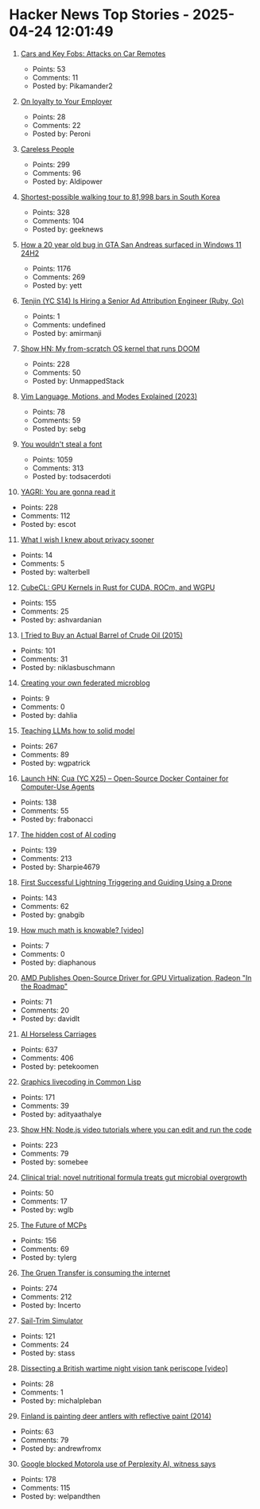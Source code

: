 # Hacker News Top Stories - 2025-04-24 12:01:49

1. [Cars and Key Fobs: Attacks on Car Remotes](https://web.stanford.edu/class/ee26n/Assignments/Assignment5.html)
   - Points: 53
   - Comments: 11
   - Posted by: Pikamander2

2. [On loyalty to Your Employer](https://www.talentstuff.com/blog/on-loyalty-to-your-employer)
   - Points: 28
   - Comments: 22
   - Posted by: Peroni

3. [Careless People](https://pluralistic.net/2025/04/23/zuckerstreisand/#zdgaf)
   - Points: 299
   - Comments: 96
   - Posted by: Aldipower

4. [Shortest-possible walking tour to 81,998 bars in South Korea](https://www.math.uwaterloo.ca/tsp/korea/index.html)
   - Points: 328
   - Comments: 104
   - Posted by: geeknews

5. [How a 20 year old bug in GTA San Andreas surfaced in Windows 11 24H2](https://cookieplmonster.github.io/2025/04/23/gta-san-andreas-win11-24h2-bug/)
   - Points: 1176
   - Comments: 269
   - Posted by: yett

6. [Tenjin (YC S14) Is Hiring a Senior Ad Attribution Engineer (Ruby, Go)](https://www.ycombinator.com/companies/tenjin/jobs/7qwVnEp-senior-backend-engineer-ad-attribution)
   - Points: 1
   - Comments: undefined
   - Posted by: amirmanji

7. [Show HN: My from-scratch OS kernel that runs DOOM](https://github.com/UnmappedStack/TacOS)
   - Points: 228
   - Comments: 50
   - Posted by: UnmappedStack

8. [Vim Language, Motions, and Modes Explained (2023)](https://www.ssp.sh/blog/why-using-neovim-data-engineer-and-writer-2023/)
   - Points: 78
   - Comments: 59
   - Posted by: sebg

9. [You wouldn't steal a font](https://fedi.rib.gay/notes/a6xqityngfubsz0f)
   - Points: 1059
   - Comments: 313
   - Posted by: todsacerdoti

10. [YAGRI: You are gonna read it](https://www.scottantipa.com/yagri)
   - Points: 228
   - Comments: 112
   - Posted by: escot

11. [What I wish I knew about privacy sooner](https://nordictimes.com/tech/what-i-wish-i-knew-about-privacy-sooner/)
   - Points: 14
   - Comments: 5
   - Posted by: walterbell

12. [CubeCL: GPU Kernels in Rust for CUDA, ROCm, and WGPU](https://github.com/tracel-ai/cubecl)
   - Points: 155
   - Comments: 25
   - Posted by: ashvardanian

13. [I Tried to Buy an Actual Barrel of Crude Oil (2015)](https://www.bloomberg.com/news/articles/2015-11-03/that-time-i-tried-to-buy-some-crude-oil)
   - Points: 101
   - Comments: 31
   - Posted by: niklasbuschmann

14. [Creating your own federated microblog](https://fedify.dev/tutorial/microblog)
   - Points: 9
   - Comments: 0
   - Posted by: dahlia

15. [Teaching LLMs how to solid model](https://willpatrick.xyz/technology/2025/04/23/teaching-llms-how-to-solid-model.html)
   - Points: 267
   - Comments: 89
   - Posted by: wgpatrick

16. [Launch HN: Cua (YC X25) – Open-Source Docker Container for Computer-Use Agents](https://github.com/trycua/cua)
   - Points: 138
   - Comments: 55
   - Posted by: frabonacci

17. [The hidden cost of AI coding](https://terriblesoftware.org/2025/04/23/the-hidden-cost-of-ai-coding/)
   - Points: 139
   - Comments: 213
   - Posted by: Sharpie4679

18. [First Successful Lightning Triggering and Guiding Using a Drone](https://group.ntt/en/newsrelease/2025/04/18/250418a.html)
   - Points: 143
   - Comments: 62
   - Posted by: gnabgib

19. [How much math is knowable? [video]](https://www.youtube.com/watch?v=VplMHWSZf5c)
   - Points: 7
   - Comments: 0
   - Posted by: diaphanous

20. [AMD Publishes Open-Source Driver for GPU Virtualization, Radeon "In the Roadmap"](https://www.phoronix.com/news/AMD-GIM-Open-Source)
   - Points: 71
   - Comments: 20
   - Posted by: davidlt

21. [AI Horseless Carriages](https://koomen.dev/essays/horseless-carriages/)
   - Points: 637
   - Comments: 406
   - Posted by: petekoomen

22. [Graphics livecoding in Common Lisp](https://kevingal.com/blog/cl-livecoding.html)
   - Points: 171
   - Comments: 39
   - Posted by: adityaathalye

23. [Show HN: Node.js video tutorials where you can edit and run the code](undefined)
   - Points: 223
   - Comments: 79
   - Posted by: somebee

24. [Clinical trial: novel nutritional formula treats gut microbial overgrowth](https://medicalxpress.com/news/2025-04-clinical-trial-nutritional-formula-effectively.html)
   - Points: 50
   - Comments: 17
   - Posted by: wglb

25. [The Future of MCPs](https://iamcharliegraham.substack.com/publish/post/161906169)
   - Points: 156
   - Comments: 69
   - Posted by: tylerg

26. [The Gruen Transfer is consuming the internet](https://sebs.website/blog/the%20gruen-transfer-is-consuming-the-internet)
   - Points: 274
   - Comments: 212
   - Posted by: Incerto

27. [Sail-Trim Simulator](https://simulator.atterwind.info/)
   - Points: 121
   - Comments: 24
   - Posted by: stass

28. [Dissecting a British wartime night vision tank periscope [video]](https://www.youtube.com/watch?v=KlguQYJqs-E)
   - Points: 28
   - Comments: 1
   - Posted by: michalpleban

29. [Finland is painting deer antlers with reflective paint (2014)](https://www.smithsonianmag.com/smart-news/avoid-deer-strikes-finland-painting-deer-antlers-reflective-paint-180949792/)
   - Points: 63
   - Comments: 79
   - Posted by: andrewfromx

30. [Google blocked Motorola use of Perplexity AI, witness says](https://www.bloomberg.com/news/articles/2025-04-23/perplexity-executive-says-google-blocked-motorola-s-use-of-ai-assistant)
   - Points: 178
   - Comments: 115
   - Posted by: welpandthen

